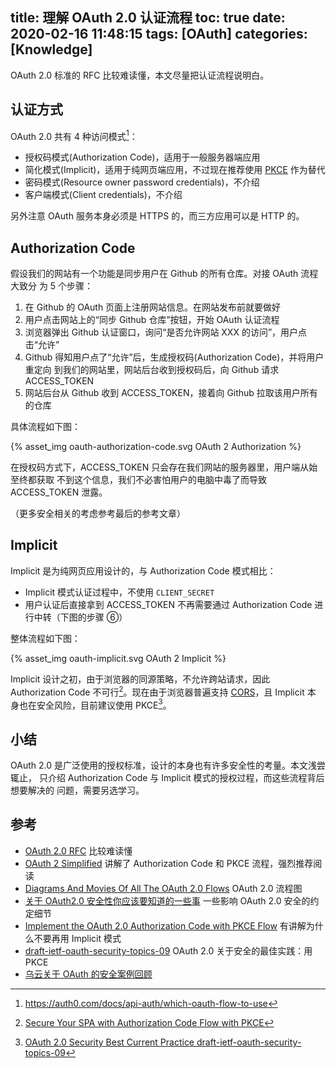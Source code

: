 title: 理解 OAuth 2.0 认证流程
toc: true
date: 2020-02-16 11:48:15
tags: [OAuth]
categories: [Knowledge]
---

OAuth 2.0 标准的 RFC 比较难读懂，本文尽量把认证流程说明白。

## 认证方式

OAuth 2.0 共有 4 种访问模式[^how-to-choose]：

- 授权码模式(Authorization Code)，适用于一般服务器端应用
- 简化模式(Implicit)，适用于纯网页端应用，不过现在推荐使用
[PKCE](https://auth0.com/docs/flows/concepts/auth-code-pkce) 作为替代
- 密码模式(Resource owner password credentials)，不介绍
- 客户端模式(Client credentials)，不介绍

[^how-to-choose]: https://auth0.com/docs/api-auth/which-oauth-flow-to-use

另外注意 OAuth 服务本身必须是 HTTPS 的，而三方应用可以是 HTTP 的。

## Authorization Code

假设我们的网站有一个功能是同步用户在 Github 的所有仓库。对接 OAuth 流程大致分
为 5 个步骤：

1. 在 Github 的 OAuth 页面上注册网站信息。在网站发布前就要做好
2. 用户点击网站上的“同步 Github 仓库”按钮，开始 OAuth 认证流程
3. 浏览器弹出 Github 认证窗口，询问“是否允许网站 XXX 的访问”，用户点击“允许”
4. Github 得知用户点了“允许”后，生成授权码(Authorization Code)，并将用户重定向
   到我们的网站里，网站后台收到授权码后，向 Github 请求ACCESS_TOKEN
5. 网站后台从 Github 收到 ACCESS_TOKEN，接着向 Github 拉取该用户所有的仓库

具体流程如下图：

{% asset_img oauth-authorization-code.svg OAuth 2 Authorization %}

在授权码方式下，ACCESS_TOKEN 只会存在我们网站的服务器里，用户端从始至终都获取
不到这个信息，我们不必害怕用户的电脑中毒了而导致 ACCESS_TOKEN 泄露。

（更多安全相关的考虑参考最后的参考文章）

## Implicit

Implicit 是为纯网页应用设计的，与 Authorization Code 模式相比：

- Implicit 模式认证过程中，不使用 `CLIENT_SECRET`
- 用户认证后直接拿到 ACCESS_TOKEN 不再需要通过 Authorization Code 进行中转（下图的步骤 ⑥）

整体流程如下图：

{% asset_img oauth-implicit.svg OAuth 2 Implicit %}

Implicit 设计之初，由于浏览器的同源策略，不允许跨站请求，因此 Authorization
Code 不可行[^spa-pkce]。现在由于浏览器普遍支持
[CORS](https://developer.mozilla.org/en-US/docs/Web/HTTP/CORS)，且 Implicit 本
身也在安全风险，目前建议使用 PKCE[^oauth-security-09]。

[^spa-pkce]: [Secure Your SPA with Authorization Code Flow with PKCE](https://espressocoder.com/2019/10/28/secure-your-spa-with-authorization-code-flow-with-pkce/)
[^oauth-security-09]: [OAuth 2.0 Security Best Current Practice draft-ietf-oauth-security-topics-09](https://tools.ietf.org/html/draft-ietf-oauth-security-topics-09)

## 小结

OAuth 2.0 是广泛使用的授权标准，设计的本身也有许多安全性的考量。本文浅尝辄止，
只介绍 Authorization Code 与 Implicit 模式的授权过程，而这些流程背后想要解决的
问题，需要另选学习。

## 参考

- [OAuth 2.0 RFC](https://tools.ietf.org/html/rfc6749) 比较难读懂
- [OAuth 2 Simplified](https://aaronparecki.com/oauth-2-simplified/) 讲解了
    Authorization Code 和 PKCE 流程，强烈推荐阅读
- [Diagrams And Movies Of All The OAuth 2.0 Flows](https://medium.com/@darutk/diagrams-and-movies-of-all-the-oauth-2-0-flows-194f3c3ade85) OAuth 2.0 流程图
- [关于 OAuth2.0 安全性你应该要知道的一些事](https://www.chrisyue.com/security-issue-about-oauth-2-0-you-should-know.html) 一些影响 OAuth 2.0 安全的约定细节
- [Implement the OAuth 2.0 Authorization Code with PKCE Flow](https://developer.okta.com/blog/2019/08/22/okta-authjs-pkce) 有讲解为什么不要再用 Implicit 模式
- [draft-ietf-oauth-security-topics-09](https://tools.ietf.org/html/draft-ietf-oauth-security-topics-09) OAuth 2.0 关于安全的最佳实践：用 PKCE
- [乌云关于 OAuth 的安全案例回顾](https://wooyun.js.org/drops/OAuth%202.0安全案例回顾.html)
